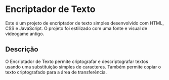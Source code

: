 # Encriptador de Texto

Este é um projeto de encriptador de texto simples desenvolvido com HTML, CSS e JavaScript. O projeto foi estilizado com uma fonte e visual de videogame antigo.

## Descrição

O Encriptador de Texto permite criptografar e descriptografar textos usando uma substituição simples de caracteres. Também permite copiar o texto criptografado para a área de transferência.
